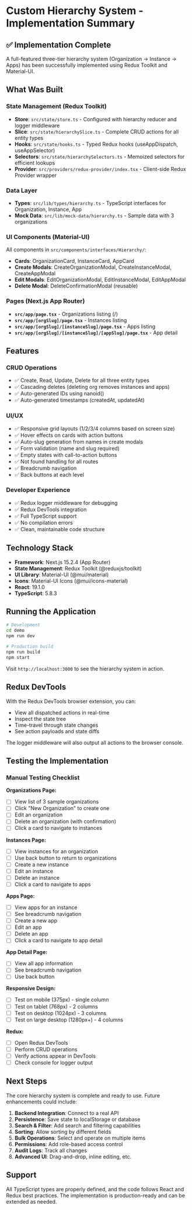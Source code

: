 # Custom Hierarchy System - Implementation Summary

## ✅ Implementation Complete

A full-featured three-tier hierarchy system (Organization → Instance → Apps) has been successfully implemented using Redux Toolkit and Material-UI.

## What Was Built

### State Management (Redux Toolkit)
- **Store**: `src/state/store.ts` - Configured with hierarchy reducer and logger middleware
- **Slice**: `src/state/hierarchySlice.ts` - Complete CRUD actions for all entity types
- **Hooks**: `src/state/hooks.ts` - Typed Redux hooks (useAppDispatch, useAppSelector)
- **Selectors**: `src/state/hierarchySelectors.ts` - Memoized selectors for efficient lookups
- **Provider**: `src/providers/redux-provider/index.tsx` - Client-side Redux Provider wrapper

### Data Layer
- **Types**: `src/lib/types/hierarchy.ts` - TypeScript interfaces for Organization, Instance, App
- **Mock Data**: `src/lib/mock-data/hierarchy.ts` - Sample data with 3 organizations

### UI Components (Material-UI)
All components in `src/components/interfaces/Hierarchy/`:
- **Cards**: OrganizationCard, InstanceCard, AppCard
- **Create Modals**: CreateOrganizationModal, CreateInstanceModal, CreateAppModal
- **Edit Modals**: EditOrganizationModal, EditInstanceModal, EditAppModal
- **Delete Modal**: DeleteConfirmationModal (reusable)

### Pages (Next.js App Router)
- **`src/app/page.tsx`** - Organizations listing (/)
- **`src/app/[orgSlug]/page.tsx`** - Instances listing
- **`src/app/[orgSlug]/[instanceSlug]/page.tsx`** - Apps listing
- **`src/app/[orgSlug]/[instanceSlug]/[appSlug]/page.tsx`** - App detail

## Features

### CRUD Operations
- ✅ Create, Read, Update, Delete for all three entity types
- ✅ Cascading deletes (deleting org removes instances and apps)
- ✅ Auto-generated IDs using nanoid()
- ✅ Auto-generated timestamps (createdAt, updatedAt)

### UI/UX
- ✅ Responsive grid layouts (1/2/3/4 columns based on screen size)
- ✅ Hover effects on cards with action buttons
- ✅ Auto-slug generation from names in create modals
- ✅ Form validation (name and slug required)
- ✅ Empty states with call-to-action buttons
- ✅ Not found handling for all routes
- ✅ Breadcrumb navigation
- ✅ Back buttons at each level

### Developer Experience
- ✅ Redux logger middleware for debugging
- ✅ Redux DevTools integration
- ✅ Full TypeScript support
- ✅ No compilation errors
- ✅ Clean, maintainable code structure

## Technology Stack

- **Framework**: Next.js 15.2.4 (App Router)
- **State Management**: Redux Toolkit (@reduxjs/toolkit)
- **UI Library**: Material-UI (@mui/material)
- **Icons**: Material-UI Icons (@mui/icons-material)
- **React**: 19.1.0
- **TypeScript**: 5.8.3

## Running the Application

```bash
# Development
cd demo
npm run dev

# Production build
npm run build
npm start
```

Visit `http://localhost:3000` to see the hierarchy system in action.

## Redux DevTools

With the Redux DevTools browser extension, you can:
- View all dispatched actions in real-time
- Inspect the state tree
- Time-travel through state changes
- See action payloads and state diffs

The logger middleware will also output all actions to the browser console.

## Testing the Implementation

### Manual Testing Checklist

**Organizations Page:**
- [ ] View list of 3 sample organizations
- [ ] Click "New Organization" to create one
- [ ] Edit an organization
- [ ] Delete an organization (with confirmation)
- [ ] Click a card to navigate to instances

**Instances Page:**
- [ ] View instances for an organization
- [ ] Use back button to return to organizations
- [ ] Create a new instance
- [ ] Edit an instance
- [ ] Delete an instance
- [ ] Click a card to navigate to apps

**Apps Page:**
- [ ] View apps for an instance
- [ ] See breadcrumb navigation
- [ ] Create a new app
- [ ] Edit an app
- [ ] Delete an app
- [ ] Click a card to navigate to app detail

**App Detail Page:**
- [ ] View all app information
- [ ] See breadcrumb navigation
- [ ] Use back button

**Responsive Design:**
- [ ] Test on mobile (375px) - single column
- [ ] Test on tablet (768px) - 2 columns
- [ ] Test on desktop (1024px) - 3 columns
- [ ] Test on large desktop (1280px+) - 4 columns

**Redux:**
- [ ] Open Redux DevTools
- [ ] Perform CRUD operations
- [ ] Verify actions appear in DevTools
- [ ] Check console for logger output

## Next Steps

The core hierarchy system is complete and ready to use. Future enhancements could include:

1. **Backend Integration**: Connect to a real API
2. **Persistence**: Save state to localStorage or database
3. **Search & Filter**: Add search and filtering capabilities
4. **Sorting**: Allow sorting by different fields
5. **Bulk Operations**: Select and operate on multiple items
6. **Permissions**: Add role-based access control
7. **Audit Logs**: Track all changes
8. **Advanced UI**: Drag-and-drop, inline editing, etc.

## Support

All TypeScript types are properly defined, and the code follows React and Redux best practices. The implementation is production-ready and can be extended as needed.
